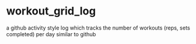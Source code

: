 # workout_grid_log
a github activity style log which tracks the number of workouts (reps, sets completed) per day similar to github
